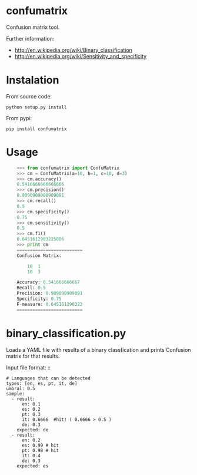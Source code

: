 # confumatrix

Confusion matrix tool.

Further information:

 - http://en.wikipedia.org/wiki/Binary_classification
 - http://en.wikipedia.org/wiki/Sensitivity_and_specificity

# Instalation

From source code:

    python setup.py install

From pypi:

    pip install confumatrix


# Usage

```python
    >>> from confumatrix import ConfuMatrix
    >>> cm = ConfuMatrix(a=10, b=1, c=10, d=3)
    >>> cm.accuracy()
    0.5416666666666666
    >>> cm.precision()
    0.9090909090909091
    >>> cm.recall()
    0.5
    >>> cm.specificity()
    0.75
    >>> cm.sensitivity()
    0.5
    >>> cm.f1()
    0.6451612903225806
    >>> print cm
    =========================
    Confusion Matrix:

        10  1
        10  3

    Accuracy: 0.541666666667
    Recall: 0.5
    Precision: 0.909090909091
    Specificity: 0.75
    F-measure: 0.645161290323
    =========================
```

# binary_classification.py

Loads a YAML file with results of a binary classfication and prints Confusion matrix for that results.

Input file format: ::

    # Languages that can be detected
    types: [en, es, pt, it, de]
    umbral: 0.5
    sample: 
      - result:
          en: 0.1
          es: 0.2
          pt: 0.3
          it: 0.6666  #hit! ( 0.6666 > 0.5 )
          de: 0.3
        expected: de
      - result:
          en: 0.2
          es: 0.99 # hit
          pt: 0.98 # hit
          it: 0.4
          de: 0.3
        expected: es